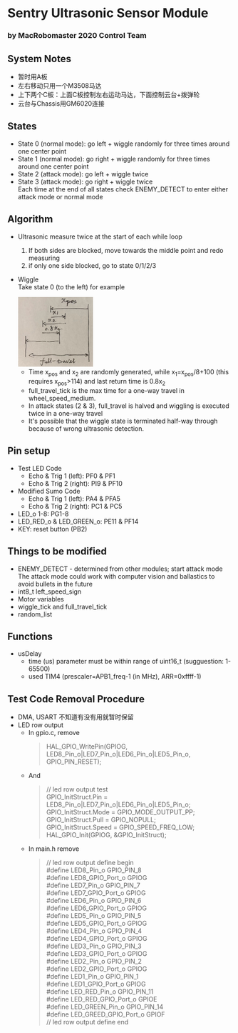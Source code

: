 # Sentry Ultrasonic Sensor Module
### by MacRobomaster 2020 Control Team

## System Notes
- 暂时用A板
- 左右移动只用一个M3508马达
- 上下两个C板：上面C板控制左右运动马达，下面控制云台+拨弹轮  
- 云台与Chassis用GM6020连接

## States
- State 0 (normal mode): go left + wiggle randomly for three times around one center point
- State 1 (normal mode): go right + wiggle randomly for three times around one center point
- State 2 (attack mode): go left + wiggle twice
- State 3 (attack mode): go right + wiggle twice  
    Each time at the end of all states check ENEMY_DETECT to enter either attack mode or normal mode

## Algorithm
- Ultrasonic measure twice at the start of each while loop
    1. If both sides are blocked, move towards the middle point and redo measuring
    2. if only one side blocked, go to state 0/1/2/3
- Wiggle  
    Take state 0 (to the left) for example

    <img src="Wiggle%20schematic.jpg" alt="Wiggle schematic" width="35%"/>
    
    - Time x<sub>pos</sub> and x<sub>2</sub> are randomly generated, while x<sub>1</sub>=x<sub>pos</sub>/8+100 (this requires x<sub>pos</sub>>114) and last return time is 0.8x<sub>2</sub>
    - full_travel_tick is the max time for a one-way travel in wheel_speed_medium.  
    - In attack states (2 & 3), full_travel is halved and wiggling is executed twice in a one-way travel
    - It's possible that the wiggle state is terminated half-way through because of wrong ultrasonic detection.

## Pin setup
- Test LED Code
    - Echo & Trig 1 (left):   PF0 & PF1  
    - Echo & Trig 2 (right):  PI9 & PF10  
- Modified Sumo Code
    - Echo & Trig 1 (left):   PA4 & PFA5
    - Echo & Trig 2 (right):  PC1 & PC5  
- LED_o 1-8: PG1-8
- LED_RED_o & LED_GREEN_o: PE11 & PF14
- KEY: reset button (PB2)

## Things to be modified
- ENEMY_DETECT - determined from other modules; start attack mode  
    The attack mode could work with computer vision and ballastics to avoid bullets in the future
- int8_t left_speed_sign
- Motor variables
- wiggle_tick and full_travel_tick
- random_list

## Functions
- usDelay
    - time (us) parameter must be within range of uint16_t (sugguestion: 1-65500)
    - used TIM4 (prescaler=APB1_freq-1 (in MHz), ARR=0xffff-1)

## Test Code Removal Procedure
- DMA, USART 不知道有没有用就暂时保留
- LED row output
    - In gpio.c, remove  
        >HAL_GPIO_WritePin(GPIOG, LED8_Pin_o|LED7_Pin_o|LED6_Pin_o|LED5_Pin_o, GPIO_PIN_RESET);
    - And
        >// led row output test  
        GPIO_InitStruct.Pin = LED8_Pin_o|LED7_Pin_o|LED6_Pin_o|LED5_Pin_o;  
        GPIO_InitStruct.Mode = GPIO_MODE_OUTPUT_PP;  
        GPIO_InitStruct.Pull = GPIO_NOPULL;  
        GPIO_InitStruct.Speed = GPIO_SPEED_FREQ_LOW;  
        HAL_GPIO_Init(GPIOG, &GPIO_InitStruct);  
    - In main.h remove
        >// led row output define begin  
        #define LED8_Pin_o GPIO_PIN_8  
        #define LED8_GPIO_Port_o GPIOG  
        #define LED7_Pin_o GPIO_PIN_7  
        #define LED7_GPIO_Port_o GPIOG  
        #define LED6_Pin_o GPIO_PIN_6  
        #define LED6_GPIO_Port_o GPIOG  
        #define LED5_Pin_o GPIO_PIN_5  
        #define LED5_GPIO_Port_o GPIOG  
        #define LED4_Pin_o GPIO_PIN_4  
        #define LED4_GPIO_Port_o GPIOG  
        #define LED3_Pin_o GPIO_PIN_3  
        #define LED3_GPIO_Port_o GPIOG  
        #define LED2_Pin_o GPIO_PIN_2  
        #define LED2_GPIO_Port_o GPIOG  
        #define LED1_Pin_o GPIO_PIN_1  
        #define LED1_GPIO_Port_o GPIOG  
        #define LED_RED_Pin_o GPIO_PIN_11  
        #define LED_RED_GPIO_Port_o GPIOE  
        #define LED_GREEN_Pin_o GPIO_PIN_14  
        #define LED_GREED_GPIO_Port_o GPIOF  
        // led row output define end  
